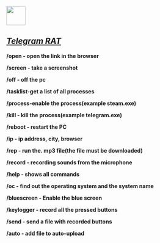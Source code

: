 <a href="readme/en/README.md"><p text-align="center"><img src="https://www.flaticon.com/svg/vstatic/svg/555/555451.svg?token=exp=1617903102~hmac=0b3eb332a6cfbdcf33f0003280321999" weight="50px" height="50px"></img></p>
<h2><i>Telegram RAT</i></h2></a>

<b><p>/open - open the link in the browser</p></b>

<b><p>/screen - take a screenshot</p></b>

<b><p>/off - off the pc</p></b>

<b><p>/tasklist-get a list of all processes</p></b>

<b><p>/process-enable the process(example steam.exe)</p></b>

<b><p>/kill - kill the process(example telegram.exe)</p></b>

<b><p>/reboot - restart the PC</p></b>

<b><p>/ip - ip address, city, browser</p></b>

<b><p>/rep - run the. mp3 file(the file must be downloaded)</p></b>

<b><p>/record - recording sounds from the microphone</p></b>

<b><p>/help - shows all commands</p></b>

<b><p>/oc - find out the operating system and the system name</p></b>

<b><p>/bluescreen - Enable the blue screen</p></b>

<b><p>/keylogger - record all the pressed buttons</p></b>

<b><p>/send - send a file with recorded buttons</p></b>

<b><p>/auto - add file to auto-upload</p></b>

